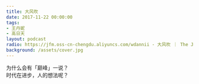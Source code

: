 ```yaml
---
title: 大风吹
date: 2017-11-22 00:00:00
tags:
- 王丹妮
- 高日天
layout: podcast
radio: https://jfm.oss-cn-chengdu.aliyuncs.com/wdannii - 大风吹 ｜ The Jungle.mp3
background: /assets/cover.jpg
---
```

为什么会有「巅峰」一说？  
时代在进步，人的想法呢？
